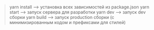 > yarn install --> установка всех зависимостей из package.json
> yarn start --> запуск сервера для разработки
> yarn dev --> запуск dev сборки
> yarn build --> запуск production сборки (с минимизированным кодом и префиксами для стилей)
